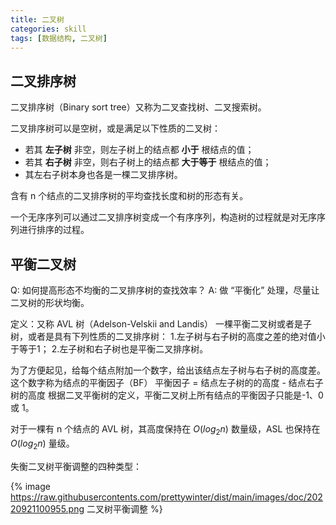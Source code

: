 ```yaml
---
title: 二叉树
categories: skill
tags: [数据结构, 二叉树]
---
```


## 二叉排序树

二叉排序树（Binary sort tree）又称为二叉查找树、二叉搜索树。

二叉排序树可以是空树，或是满足以下性质的二叉树：
- 若其 **左子树** 非空，则左子树上的结点都 **小于** 根结点的值；
- 若其 **右子树** 非空，则右子树上的结点都 **大于等于** 根结点的值；
- 其左右子树本身也各是一棵二叉排序树。

含有 n 个结点的二叉排序树的平均查找长度和树的形态有关。

一个无序序列可以通过二叉排序树变成一个有序序列，构造树的过程就是对无序序列进行排序的过程。

## 平衡二叉树

Q: 如何提高形态不均衡的二叉排序树的查找效率？
A: 做 “平衡化” 处理，尽量让二叉树的形状均衡。

定义：又称 AVL 树（Adelson-Velskii and Landis）
一棵平衡二叉树或者是子树，或者是具有下列性质的二叉排序树：
1.左子树与右子树的高度之差的绝对值小于等于1；
2.左子树和右子树也是平衡二叉排序树。

为了方便起见，给每个结点附加一个数字，给出该结点左子树与右子树的高度差。这个数字称为结点的平衡因子（BF）
平衡因子 = 结点左子树的的高度 - 结点右子树的高度
根据二叉平衡树的定义，平衡二叉树上所有结点的平衡因子只能是-1、0 或 1。

对于一棵有 n 个结点的 AVL 树，其高度保持在 $O(log_2n)$ 数量级，ASL 也保持在 $O(log_2n)$ 量级。

失衡二叉树平衡调整的四种类型：

{% image https://raw.githubusercontents.com/prettywinter/dist/main/images/doc/20220921100955.png 二叉树平衡调整 %}
